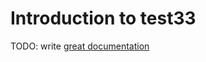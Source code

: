 # Introduction to test33

TODO: write [great documentation](http://jacobian.org/writing/what-to-write/)

